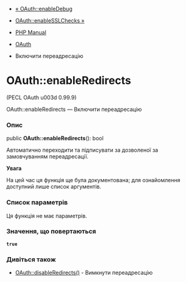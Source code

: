 - [« OAuth::enableDebug](oauth.enabledebug.md)
- [OAuth::enableSSLChecks »](oauth.enablesslchecks.md)

- [PHP Manual](index.md)
- [OAuth](class.oauth.md)
- Включити переадресацію

# OAuth::enableRedirects

(PECL OAuth u003d 0.99.9)

OAuth::enableRedirects — Включити переадресацію

### Опис

public **OAuth::enableRedirects**(): bool

Автоматично переходити та підписувати за дозволеної за замовчуванням
переадресації.

**Увага**

На цей час ця функція ще була документована; для
ознайомлення доступний лише список аргументів.

### Список параметрів

Ця функція не має параметрів.

### Значення, що повертаються

**`true`**

### Дивіться також

- [OAuth::disableRedirects()](oauth.disableredirects.md) - Вимкнути
переадресацію
